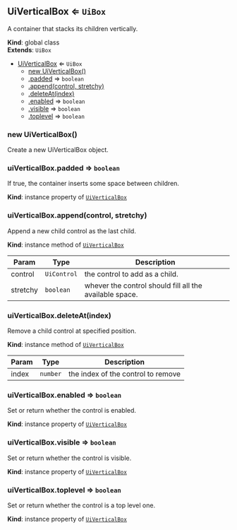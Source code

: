 
<a id="uiverticalbox"></a>
## UiVerticalBox ⇐ <code>UiBox</code>
A container that stacks its children vertically.

**Kind**: global class  
**Extends**: <code>UiBox</code>  

* [UiVerticalBox](#UiVerticalBox) ⇐ <code>UiBox</code>
    * [new UiVerticalBox()](#new_UiVerticalBox_new)
    * [.padded](#UiVerticalBox_padded) ⇒ <code>boolean</code>
    * [.append(control, stretchy)](#UiVerticalBox_append)
    * [.deleteAt(index)](#UiVerticalBox_deleteAt)
    * [.enabled](#UiVerticalBox_enabled) ⇒ <code>boolean</code>
    * [.visible](#UiVerticalBox_visible) ⇒ <code>boolean</code>
    * [.toplevel](#UiVerticalBox_toplevel) ⇒ <code>boolean</code>


<a id="new_uiverticalbox_new"></a>
### new UiVerticalBox()
Create a new UiVerticalBox object.


<a id="uiverticalbox_padded"></a>
### uiVerticalBox.padded ⇒ <code>boolean</code>
If true, the container inserts some space between children.

**Kind**: instance property of [<code>UiVerticalBox</code>](#UiVerticalBox)  

<a id="uiverticalbox_append"></a>
### uiVerticalBox.append(control, stretchy)
Append a new child control as the last child.

**Kind**: instance method of [<code>UiVerticalBox</code>](#UiVerticalBox)  

| Param | Type | Description |
| --- | --- | --- |
| control | <code>UiControl</code> | the control to add as a child. |
| stretchy | <code>boolean</code> | whever the control should fill all the available space. |


<a id="uiverticalbox_deleteat"></a>
### uiVerticalBox.deleteAt(index)
Remove a child control at specified position.

**Kind**: instance method of [<code>UiVerticalBox</code>](#UiVerticalBox)  

| Param | Type | Description |
| --- | --- | --- |
| index | <code>number</code> | the index of the control to remove |


<a id="uiverticalbox_enabled"></a>
### uiVerticalBox.enabled ⇒ <code>boolean</code>
Set or return whether the control is enabled.

**Kind**: instance property of [<code>UiVerticalBox</code>](#UiVerticalBox)  

<a id="uiverticalbox_visible"></a>
### uiVerticalBox.visible ⇒ <code>boolean</code>
Set or return whether the control is visible.

**Kind**: instance property of [<code>UiVerticalBox</code>](#UiVerticalBox)  

<a id="uiverticalbox_toplevel"></a>
### uiVerticalBox.toplevel ⇒ <code>boolean</code>
Set or return whether the control is a top level one.

**Kind**: instance property of [<code>UiVerticalBox</code>](#UiVerticalBox)  
